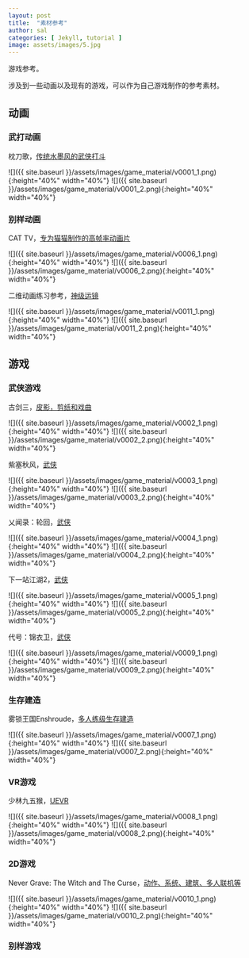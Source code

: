 ```yaml
---
layout: post
title:  "素材参考"
author: sal
categories: [ Jekyll, tutorial ]
image: assets/images/5.jpg
---
```

游戏参考。

涉及到一些动画以及现有的游戏，可以作为自己游戏制作的参考素材。

## 动画
### 武打动画

枕刀歌，[传统水墨风的武侠打斗](https://www.bilibili.com/video/BV1pC411z7Uj/?spm_id_from=333.999.0.0)

![]({{ site.baseurl }}/assets/images/game_material/v0001_1.png){:height="40%" width="40%"}
![]({{ site.baseurl }}/assets/images/game_material/v0001_2.png){:height="40%" width="40%"}


### 别样动画


CAT TV，[专为猫猫制作的高帧率动画片](https://www.bilibili.com/video/BV1uQ4y1A7NU/?spm_id_from=333.999.0.0&vd_source=843d2f88a344d4bca0c6c0456efb4839)


![]({{ site.baseurl }}/assets/images/game_material/v0006_1.png){:height="40%" width="40%"}
![]({{ site.baseurl }}/assets/images/game_material/v0006_2.png){:height="40%" width="40%"}


二维动画练习参考，[神级运镜](https://www.bilibili.com/video/BV12C4y1M79T/?spm_id_from=333.999.0.0&vd_source=843d2f88a344d4bca0c6c0456efb4839)

![]({{ site.baseurl }}/assets/images/game_material/v0011_1.png){:height="40%" width="40%"}
![]({{ site.baseurl }}/assets/images/game_material/v0011_2.png){:height="40%" width="40%"}



## 游戏
### 武侠游戏
古剑三，[皮影，剪纸和戏曲](https://www.bilibili.com/video/BV1HF4m1M7gk/?spm_id_from=333.999.0.0&vd_source=843d2f88a344d4bca0c6c0456efb4839)

![]({{ site.baseurl }}/assets/images/game_material/v0002_1.png){:height="40%" width="40%"}
![]({{ site.baseurl }}/assets/images/game_material/v0002_2.png){:height="40%" width="40%"}

紫塞秋风，[武侠](https://www.bilibili.com/video/BV1hJ4m1b7RP/?spm_id_from=333.999.0.0&vd_source=843d2f88a344d4bca0c6c0456efb4839)

![]({{ site.baseurl }}/assets/images/game_material/v0003_1.png){:height="40%" width="40%"}
![]({{ site.baseurl }}/assets/images/game_material/v0003_2.png){:height="40%" width="40%"}

乂闻录：轮回，[武侠](https://www.bilibili.com/video/BV17A4m1L72C/?spm_id_from=333.788.recommend_more_video.0&vd_source=843d2f88a344d4bca0c6c0456efb4839)


![]({{ site.baseurl }}/assets/images/game_material/v0004_1.png){:height="40%" width="40%"}
![]({{ site.baseurl }}/assets/images/game_material/v0004_2.png){:height="40%" width="40%"}


下一站江湖2，[武侠](https://www.bilibili.com/video/BV1tk4y1S7BV/?spm_id_from=333.337.search-card.all.click&vd_source=843d2f88a344d4bca0c6c0456efb4839)


![]({{ site.baseurl }}/assets/images/game_material/v0005_1.png){:height="40%" width="40%"}
![]({{ site.baseurl }}/assets/images/game_material/v0005_2.png){:height="40%" width="40%"}


代号：锦衣卫，[武侠](https://www.bilibili.com/video/BV1HW4y1F7rr/?spm_id_from=333.999.0.0&vd_source=843d2f88a344d4bca0c6c0456efb4839)


![]({{ site.baseurl }}/assets/images/game_material/v0009_1.png){:height="40%" width="40%"}
![]({{ site.baseurl }}/assets/images/game_material/v0009_2.png){:height="40%" width="40%"}




### 生存建造

雾锁王国Enshroude，[多人练级生存建造](https://www.bilibili.com/video/BV1tk4y1S7BV/?spm_id_from=333.337.search-card.all.click&vd_source=843d2f88a344d4bca0c6c0456efb4839)


![]({{ site.baseurl }}/assets/images/game_material/v0007_1.png){:height="40%" width="40%"}
![]({{ site.baseurl }}/assets/images/game_material/v0007_2.png){:height="40%" width="40%"}




### VR游戏

少林九五猴，[UEVR](https://www.bilibili.com/video/BV1kQ4y1w7gF/?spm_id_from=333.999.0.0&vd_source=843d2f88a344d4bca0c6c0456efb4839)

![]({{ site.baseurl }}/assets/images/game_material/v0008_1.png){:height="40%" width="40%"}
![]({{ site.baseurl }}/assets/images/game_material/v0008_2.png){:height="40%" width="40%"}



### 2D游戏

Never Grave: The Witch and The Curse，[动作、系统、建筑、多人联机等](https://www.bilibili.com/video/BV1kQ4y1w7gF/?spm_id_from=333.999.0.0&vd_source=843d2f88a344d4bca0c6c0456efb4839)

![]({{ site.baseurl }}/assets/images/game_material/v0010_1.png){:height="40%" width="40%"}
![]({{ site.baseurl }}/assets/images/game_material/v0010_2.png){:height="40%" width="40%"}



### 别样游戏




<!-- Education must also train one for quick, resolute and effective thinking. To think incisively and to think for one's self is very difficult. 

> We are prone to let our mental life become invaded by legions of half truths, prejudices, and propaganda. At this point, I often wonder whether or not education is fulfilling its purpose. A great majority of the so-called educated people do not think logically and scientifically. 

Even the press, the classroom, the platform, and the pulpit in many instances do not give us objective and unbiased truths. To save man from the morass of propaganda, in my opinion, is one of the chief aims of education. Education must enable one to sift and weigh evidence, to discern the true from the false, the real from the unreal, and the facts from the fiction.

The function of education, therefore, is to teach one to think intensively and to think critically. But education which stops with efficiency may prove the greatest menace to society. The most dangerous criminal may be the man gifted with reason, but with no morals.

The late Eugene Talmadge, in my opinion, possessed one of the better minds of Georgia, or even America. Moreover, he wore the Phi Beta Kappa key. By all measuring rods, Mr. Talmadge could think critically and intensively; yet he contends that I am an inferior being. Are those the types of men we call educated?

We must remember that intelligence is not enough. Intelligence plus character--that is the goal of true education. The complete education gives one not only power of concentration, but worthy objectives upon which to concentrate. The broad education will, therefore, transmit to one not only the accumulated knowledge of the race but also the accumulated experience of social living.

 -->